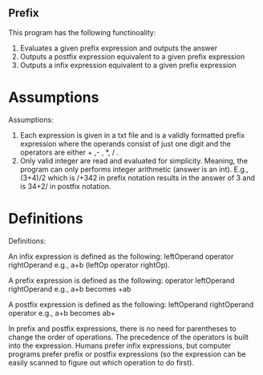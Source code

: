 ## Prefix
This program has the following functinoality:
1. Evaluates a given prefix expression and outputs the answer
2. Outputs a postfix expression equivalent to a given prefix expression
3. Outputs a infix expression equivalent to a given prefix expression

# Assumptions
Assumptions: 
1. Each expression is given in a txt file and is a validly formatted prefix expression where the operands consist of just one digit and the operators are either + ,- , *, / . 
2. Only valid integer are read and evaluated for simplicity. Meaning, the program can only performs integer arithmetic (answer is an int). E.g., (3+4)/2 which is /+342 in prefix notation results in the answer of 3 and is 34+2/ in postfix notation.

# Definitions
Definitions:

An infix expression is defined as the following: leftOperand operator rightOperand 
e.g., a+b (leftOp operator rightOp). 

A prefix expression is defined as the following: operator leftOperand rightOperand 
e.g., a+b becomes +ab 

A postfix expression is defined as the following: leftOperand rightOperand operator
e.g., a+b becomes ab+ 

In prefix and postfix expressions, there is no need for parentheses to change the order of operations. The precedence of the operators is built into the expression. 
Humans prefer infix expressions, but computer programs prefer prefix or postfix expressions (so the expression can be easily scanned to figure out which operation to do first).

